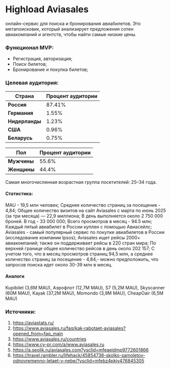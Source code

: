 # Highload Aviasales
онлайн-сервис для поиска и бронирования авиабилетов. Это метапоисковик, который анализирует предложения сотен авиакомпаний и агентств, чтобы найти самые низкие цены.

### Функционал MVP:
- Регистрация, авторизация;
- Поиск билетов;
- Бронирование и покупка билетов;

### Целевая аудитория:
| Страна         | Процент аудитории | 
|--------------------|-------------------|
| **Россия**    | 87.41%          |
| **Германия**          | 1.55%         |
| **Нидерланды**| 1.23%          |
| **США**          | 0.96%        |
| **Беларусь**    | 0.75%          |

| Пол | Процент аудитории |
|------------|--------------|
| **Мужчины**  | 55.6% |
| **Женщины**  | 44.4% |

Самая многочисленная возрастная группа посетителей: 25–34 года.

#### Статистика:
MAU - 19,5 млн человек;
Среднее количество страниц за посещение - 4,84;
Общее количество визитов на сайт Aviasales с марта по июнь 2025 (за три месяца) — 22,9 миллиона;
В день выполняется около 2 750 000 броней. В год - 33 000 000;
Всего просмотров в месяц - 94.5 млн;
Каждый пятый авиабилет в России куплен с помощью Авиасейлс;
Aviasales - самый популярный сервис по покупке авиабилетов в России (исследование компании Ipsos);
Aviasales ищет рейсы 2000+ авиакомпаний; также он поддерживает рейсы в 220 стран мира;
По верхней границе общее количество рейсов в день около 202 157;
С учетом того, что в месяц просмотров страниц 94,5 млн, а среднее количество страниц за посещение - 4,84,- можно предположить, что запросов поиска идет около 30-39 млн в месяц.

#### Аналоги
Kupibilet (3,6M MAU), Аэрофлот (12,7M MAU), S7 (5,2M MAU), Skyscanner (60M MAU), Kayak (37,2M MAU), Momondo (3,9M MAU), CheapOair (6,5M MAU)

### Источники:
1. https://aviastats.ru/
2. https://www.aviasales.ru/faq/kak-rabotaet-aviasales?opened_from=faq_main
3. https://www.aviasales.ru/countries
4. https://www.cy-pr.com/a/www.aviasales.ru
5. https://a.seolik.ru/aviasales.com?ysclid=mfeaeidmp9772601866
6. https://travel.rambler.ru/lifehack/45854738-skolko-samoletov-odnovremenno-letaet-v-nebe/?ysclid=mfebz4pkjy476845305
